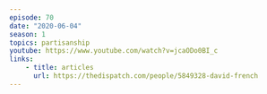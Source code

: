 ```yaml
---
episode: 70
date: "2020-06-04"
season: 1
topics: partisanship
youtube: https://www.youtube.com/watch?v=jcaODo0BI_c
links:
    - title: articles
      url: https://thedispatch.com/people/5849328-david-french
---
```

